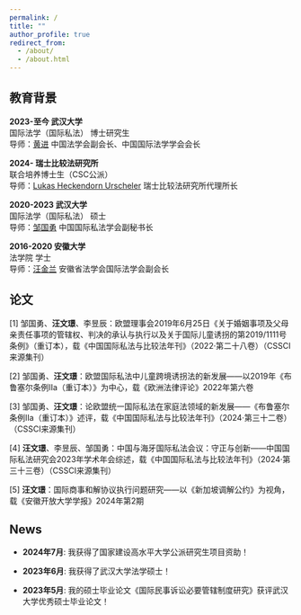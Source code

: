 ```yaml
---
permalink: /
title: ""
author_profile: true
redirect_from: 
  - /about/
  - /about.html
---
```

## 教育背景
**2023-至今 武汉大学**<br/>
国际法学（国际私法） 博士研究生<br/>
导师：[黄进](https://wapbaike.baidu.com/item/%E9%BB%84%E8%BF%9B/3897957) 中国法学会副会长、中国国际法学学会会长<br/>

**2024- 瑞士比较法研究所**<br/>
联合培养博士生（CSC公派）<br/>
导师：[Lukas Heckendorn Urscheler](https://www.isdc.ch/en/sicl/team) 瑞士比较法研究所代理所长<br/>

**2020-2023 武汉大学**<br/>
国际法学（国际私法） 硕士<br/>
导师：[邹国勇](https://law.whu.edu.cn/info/1233/5316.htm) 中国国际私法学会副秘书长<br/>

**2016-2020 安徽大学**<br/>
法学院 学士<br/>
导师：[汪金兰](https://law.ahu.edu.cn/2011/0117/c5033a35859/page.htm) 安徽省法学会国际法学会副会长<br/>

## 论文
[1] 邹国勇、__汪文璟__、李昱辰：欧盟理事会2019年6月25日《关于婚姻事项及父母亲责任事项的管辖权、判决的承认与执行以及关于国际儿童诱拐的第2019/1111号条例》（重订本），载《中国国际私法与比较法年刊》（2022·第二十八卷）（CSSCI来源集刊）<br/>

[2] 邹国勇、__汪文璟__：欧盟国际私法中儿童跨境诱拐法的新发展——以2019年《布鲁塞尔条例IIa（重订本）》为中心，载《欧洲法律评论》2022年第六卷<br/>

[3] 邹国勇、__汪文璟__：论欧盟统一国际私法在家庭法领域的新发展——《布鲁塞尔条例IIa（重订本）》述评，载《中国国际私法与比较法年刊》（2024·第三十二卷）（CSSCI来源集刊）<br/>

[4] __汪文璟__、李昱辰、邹国勇：中国与海牙国际私法会议：守正与创新——中国国际私法研究会2023年学术年会综述，载《中国国际私法与比较法年刊》（2024·第三十三卷）（CSSCI来源集刊）<br/>

[5] __汪文璟__：国际商事和解协议执行问题研究——以《新加坡调解公约》为视角，载《安徽开放大学学报》2024年第2期<br/>

## News
- __2024年7月__: 我获得了国家建设高水平大学公派研究生项目资助！<br>

- __2023年6月__: 我获得了武汉大学法学硕士！<br>

- __2023年5月__: 我的硕士毕业论文《国际民事诉讼必要管辖制度研究》获评武汉大学优秀硕士毕业论文！<br>
